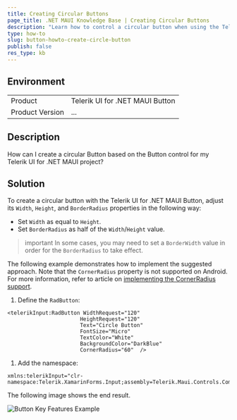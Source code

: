 ```yaml
---
title: Creating Circular Buttons
page_title: .NET MAUI Knowledge Base | Creating Circular Buttons
description: "Learn how to control a circular button when using the Telerik Button for .NET MAUI control."
type: how-to
slug: button-howto-create-circle-button
publish: false
res_type: kb
---
```


## Environment

|   |   |
|---|---|
| Product   |Telerik UI for .NET MAUI Button
| Product Version | ...  |

## Description

How can I create a circular Button based on the Button control for my Telerik UI for .NET MAUI project?

## Solution

To create a circular button with the Telerik UI for .NET MAUI Button, adjust its `Width`, `Height`, and `BorderRadius` properties in the following way:

* Set `Width` as equal to `Height`.
* Set `BorderRadius` as half of the `Width`/`Height` value.

>important In some cases, you may need to set a `BorderWidth` value in order for the `BorderRadius` to take effect.

The following example demonstrates how to implement the suggested approach. Note that the `CornerRadius` property is not supported on Android. For more information, refer to article on [implementing the CornerRadius support](https://github.com/dotnet/maui/wiki/Status#%EF%B8%8F-button).

1. Define the `RadButton`:

 ```XAML
<telerikInput:RadButton WidthRequest="120"
					    HeightRequest="120"                                
					    Text="Circle Button"
					    FontSize="Micro"
					    TextColor="White"
					    BackgroundColor="DarkBlue"
					    CornerRadius="60"  />
 ```

1. Add the namespace:

 ```XAML
xmlns:telerikInput="clr-namespace:Telerik.XamarinForms.Input;assembly=Telerik.Maui.Controls.Compatibility"
 ```

The following image shows the end result.

![Button Key Features Example](../images/button-howto-circlebutton.png)
